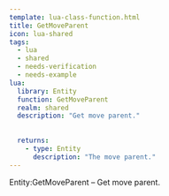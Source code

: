```yaml
---
template: lua-class-function.html
title: GetMoveParent
icon: lua-shared
tags:
  - lua
  - shared
  - needs-verification
  - needs-example
lua:
  library: Entity
  function: GetMoveParent
  realm: shared
  description: "Get move parent."
  
  
  returns:
    - type: Entity
      description: "The move parent."
---
```


<div class="lua__search__keywords">
Entity:GetMoveParent &#x2013; Get move parent.
</div>
